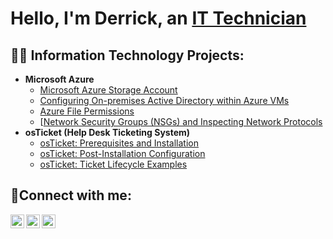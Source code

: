 <h1>Hello, I'm Derrick, an <a href="https://linkedin.com/in/roderrickcourtney">IT Technician</a></h1>

<h2>👨‍💻 Information Technology Projects:</h2>

- <b>Microsoft Azure</b>
  - [Microsoft Azure Storage Account](https://github.com/roderrickcourtney/Azure-Storage-Account-Setup)
  - [Configuring On-premises Active Directory within Azure VMs](https://github.com/roderrickcourtney/Azure-Config-AD)
  - [Azure File Permissions](https://github.com/roderrickcourtney/Azure-File-Permissions)
  - [[Network Security Groups (NSGs) and Inspecting Network Protocols](https://github.com/roderrickcourtney/Azure-Network-Procotol)
- <b>osTicket (Help Desk Ticketing System)</b>
  - [osTicket: Prerequisites and Installation](https://github.com/roderrickcourtney/OsTicket-Prereqs)
  - [osTicket: Post-Installation Configuration](https://github.com/roderrickcourtney/Post-Install-Configuration)
  - [osTicket: Ticket Lifecycle Examples](https://github.com/roderrickcourtney/Ticket-Lifecycle)
<h2>🤳Connect with me:</h2>

[<img align="left" alt="Josh | Twitter" width="22px" src="https://cdn.jsdelivr.net/npm/simple-icons@v3/icons/twitter.svg" />][twitter]
[<img align="left" alt="Josh | LinkedIn" width="22px" src="https://cdn.jsdelivr.net/npm/simple-icons@v3/icons/linkedin.svg" />][linkedin]
[<img align="left" alt="Josh | Instagram" width="22px" src="https://cdn.jsdelivr.net/npm/simple-icons@v3/icons/instagram.svg" />][instagram]

[twitter]: https://twitter.com/RoDerrickIT
[instagram]: https://www.instagram.com/roderrickcourtney_it
[linkedin]: https://linkedin.com/in/roderrickcourtney
